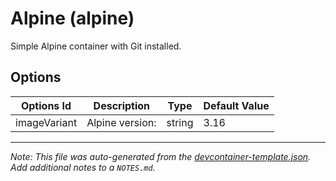 
# Alpine (alpine)

Simple Alpine container with Git installed.

## Options

| Options Id | Description | Type | Default Value |
|-----|-----|-----|-----|
| imageVariant | Alpine version: | string | 3.16 |



---

_Note: This file was auto-generated from the [devcontainer-template.json](https://github.com/igecloudsdev/creativehub-containers/blob/main/src/alpine/devcontainer-template.json).  Add additional notes to a `NOTES.md`._
